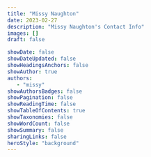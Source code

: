 ```yaml
---
title: "Missy Naughton"
date: 2023-02-27
description: "Missy Naughton's Contact Info"
images: []
draft: false

showDate: false
showDateUpdated: false
showHeadingsAnchors: false
showAuthor: true
authors: 
   - "missy"
showAuthorsBadges: false
showPagination: false
showReadingTime: false
showTableOfContents: true
showTaxonomies: false
showWordCount: false
showSummary: false
sharingLinks: false
heroStyle: "background"
---
```




